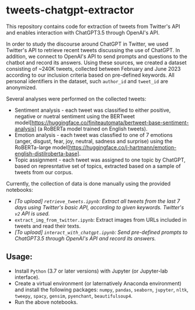 # tweets-chatgpt-extractor
This repository contains code for extraction of tweets from Twitter's API and enables interaction with ChatGPT3.5 through OpenAI's API.

In order to study the discourse around ChatGPT in Twitter, we used Twitter's API to retrieve recent tweets discussing the use of ChatGPT.
In addition, we connect to OpenAI's API to send prompts and questions to the chatbot and record its answers.
Using these sources, we created a dataset consisting of ~240K tweets, collected between February and June 2023 according to our inclusion criteria based on pre-defined keywords.
All personal identifiers in the dataset, such ```author_id``` and ```tweet_id``` are anonymized.

Several analyses were performed on the collected tweets:
- Sentiment analysis - each tweet was classified to either positive, negative or nuetral sentiment using the BERTweet model[https://huggingface.co/finiteautomata/bertweet-base-sentiment-analysis] (a RoBERTa model trained on English tweets).
- Emotion analysis - each tweet was classfied to one of 7 emotions (anger, disgust, fear, joy, neutral, sadness and surprise) using the RoBERTa-large model[https://huggingface.co/j-hartmann/emotion-english-distilroberta-base].
- Topic assignment - each tweet was assigned to one topic by ChatGPT, based on represntative set of topics, extracted based on a sample of tweets from our corpus.

Currently, the collection of data is done manually using the provided notebooks:
- _[To upload] ```retrieve_tweets.ipynb```: Extract all tweets from the last 7 days using Twitter's basic API, according to given keywords. Twitter's ```v2``` API is used._
- ```extract_img_from_twitter.ipynb```: Extract images from URLs included in tweets and read their texts.
- _[To upload] ```interact_with_chatgpt.ipynb```: Send pre-defined prompts to ChatGPT3.5 through OpenAI's API and record its answers._

## Usage:
- Install ```Python```  (3.7 or later versions) with Jupyter (or Jupyter-lab interface).
- Create a virtual environment (or laternatively Anaconda environment) and install the following packages: ```numpy```, ```pandas```, ```seaborn```, ```jupyter```, ```nltk```, ```tweepy```, ```spacy```, ```gensim```, ```pyenchant```, ```beautifulsoup4```.
- Run the above notebooks.
